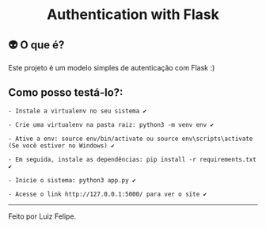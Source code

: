 <h1 align="center">
  Authentication with Flask
</h1>

## :alien: O que é?
Este projeto é um modelo simples de autenticação com Flask :)

## Como posso testá-lo?:

```
- Instale a virtualenv no seu sistema ✔

- Crie uma virtualenv na pasta raiz: python3 -m venv env ✔

- Ative a env: source env/bin/activate ou source env\scripts\activate (Se você estiver no Windows) ✔

- Em seguida, instale as dependências: pip install -r requirements.txt ✔

- Inicie o sistema: python3 app.py ✔

- Acesse o link http://127.0.0.1:5000/ para ver o site ✔

```

---
Feito por Luiz Felipe.

